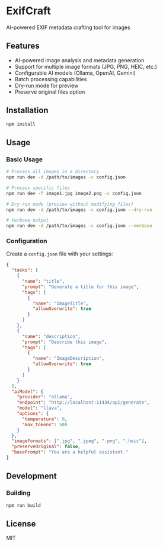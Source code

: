 # ExifCraft

AI-powered EXIF metadata crafting tool for images

## Features

- AI-powered image analysis and metadata generation
- Support for multiple image formats (JPG, PNG, HEIC, etc.)
- Configurable AI models (Ollama, OpenAI, Gemini)
- Batch processing capabilities
- Dry-run mode for preview
- Preserve original files option

## Installation

```bash
npm install
```

## Usage

### Basic Usage

```bash
# Process all images in a directory
npm run dev -d /path/to/images -c config.json

# Process specific files
npm run dev -f image1.jpg image2.png -c config.json

# Dry run mode (preview without modifying files)
npm run dev -d /path/to/images -c config.json --dry-run

# Verbose output
npm run dev -d /path/to/images -c config.json --verbose
```

### Configuration

Create a `config.json` file with your settings:

```json
{
  "tasks": [
    {
      "name": "title",
      "prompt": "Generate a title for this image",
      "tags": [
        {
          "name": "ImageTitle",
          "allowOverwrite": true
        }
      ]
    },
    {
      "name": "description", 
      "prompt": "Describe this image",
      "tags": [
        {
          "name": "ImageDescription",
          "allowOverwrite": true
        }
      ]
    }
  ],
  "aiModel": {
    "provider": "ollama",
    "endpoint": "http://localhost:11434/api/generate",
    "model": "llava",
    "options": {
      "temperature": 0,
      "max_tokens": 500
    }
  },
  "imageFormats": [".jpg", ".jpeg", ".png", ".heic"],
  "preserveOriginal": false,
  "basePrompt": "You are a helpful assistant."
}
```

## Development

### Building

```bash
npm run build
```



## License

MIT
